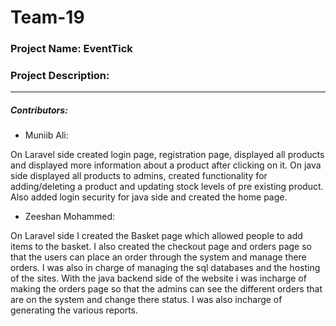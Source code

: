 ﻿# Team-19

### Project Name: EventTick

### Project Description:

---

##### Contributors:

* Muniib Ali:

On Laravel side created login page, registration page, displayed all products and displayed more information about a product after clicking on it. On java side displayed all products to admins, created functionality for adding/deleting a product and updating stock levels of pre existing product. Also added login security for java side and created the home page.


* Zeeshan Mohammed:

On Laravel side I created the Basket page which allowed people to add items to the basket. I also created the checkout page and orders page so that the users can place an order through the system and manage there orders. I was also in charge of managing the sql databases and the hosting of the sites. With the java backend side of the website i was incharge of making the orders page so that the admins can see the different orders that are on the system and change there status. I was also incharge of generating the various reports.



